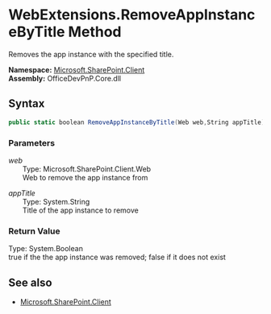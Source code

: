 # WebExtensions.RemoveAppInstanceByTitle Method  
Removes the app instance with the specified title.  

**Namespace:** [Microsoft.SharePoint.Client](Microsoft.SharePoint.Client.md)  
**Assembly:** OfficeDevPnP.Core.dll  
## Syntax
```C#
public static boolean RemoveAppInstanceByTitle(Web web,String appTitle)
```
### Parameters
*web*  
&emsp;&emsp;Type: Microsoft.SharePoint.Client.Web  
&emsp;&emsp;Web to remove the app instance from  
  
*appTitle*  
&emsp;&emsp;Type: System.String  
&emsp;&emsp;Title of the app instance to remove  
  
### Return Value
Type: System.Boolean  
true if the the app instance was removed; false if it does not exist

## See also
- [Microsoft.SharePoint.Client](Microsoft.SharePoint.Client.md)
